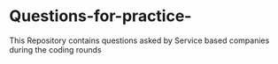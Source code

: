 # Questions-for-practice-
This Repository contains questions asked by Service based companies during the coding rounds
